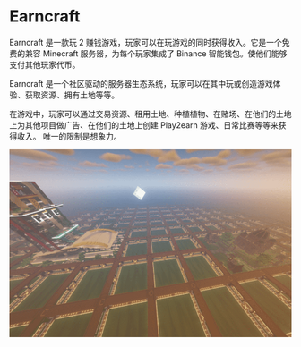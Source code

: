 # Earncraft

Earncraft 是一款玩 2 赚钱游戏，玩家可以在玩游戏的同时获得收入。它是一个免费的兼容 Minecraft 服务器，为每个玩家集成了 Binance 智能钱包。使他们能够支付其他玩家代币。

Earncraft 是一个社区驱动的服务器生态系统，玩家可以在其中玩或创造游戏体验、获取资源、拥有土地等等。

在游戏中，玩家可以通过交易资源、租用土地、种植植物、在赌场、在他们的土地上为其他项目做广告、在他们的土地上创建 Play2earn 游戏、日常比赛等等来获得收入。
唯一的限制是想象力。

![earncraft-dapp-games-bsc-image1_a775e6e858e4d4068639996818576bc9](earncraft-dapp-games-bsc-image1_a775e6e858e4d4068639996818576bc9.png)
